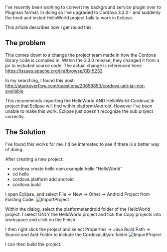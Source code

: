 I've recently been working to convert my background service plugin over to Plugman format.  In doing so I've upgraded to Cordova 3.3.0 - and suddenly the tried and tested HelloWorld project fails to work in Eclipse.

This article describes how I get round this.

## The problem
This comes down to a change the project team made in how the Cordova library code is compiled in.  Within the 3.3.0 release, they changed it from a jar to included source code.  The actual change is referenced here: https://issues.apache.org/jira/browse/CB-5232

In my searching, I found this post: http://stackoverflow.com/questions/20659853/cordova-ant-jar-not-available

This recommends importing the HelloWorld AND HelloWorld-CordovaLib project that Eclipse will find within platform/Android.  However I've been unable to make this work.  Eclipse just doesn't recognize the sub project correctly.

## The Solution
I've found this works for me.  I'd be interested to see if there is a better way of doing.

After creating a new project:

* cordova create hello com.example.hello "HelloWorld"
* cd hello
* cordova platform add android
* cordova build

I open Eclipse, and select File -> New -> Other -> Android Project from Existing Code.
![ImportProject](/media/blog/cordova-330-cordovalib-and-eclipse/ImportProject.png)

Within the dialog, select the platforms\android folder of the HelloWorld project.  I select ONLY the HelloWorld project and tick the Copy projects into workspace and click on the Finish.

I then right click the project and select Properties -> Java Build Path -> Source and Add Folder to include the CordovaLib\src folder
![ImportProject](/media/blog/cordova-330-cordovalib-and-eclipse/SourceFolder.png)

I can then build the project.
